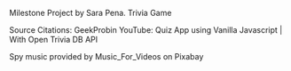 Milestone Project by Sara Pena. Trivia Game 

Source Citations:
GeekProbin YouTube: Quiz App using Vanilla Javascript | With Open Trivia DB API

Spy music provided by Music_For_Videos on Pixabay
